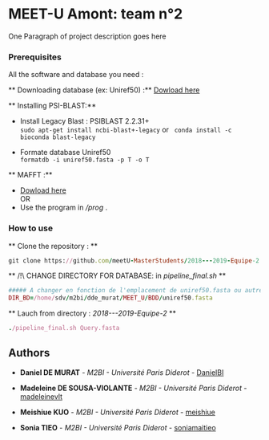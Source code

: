 # MEET-U Amont: team n°2

One Paragraph of project description goes here


### Prerequisites

All the software and database you need :

 ** Downloading database (ex: Uniref50) :**
[Dowload here](https://www.uniprot.org/downloads)


** Installing PSI-BLAST:**

 - Install Legacy Blast : PSIBLAST 2.2.31+  
`sudo apt-get install ncbi-blast+-legacy`
or ` conda install -c bioconda blast-legacy`

 - Formate database Uniref50  
`formatdb -i uniref50.fasta -p T -o T`

**  MAFFT :**

- [Dowload here](https://mafft.cbrc.jp/alignment/software/linux.html)  
OR
- Use the program in */prog* .


### How to use

** Clone the repository : **

``` ruby
git clone https://github.com/meetU-MasterStudents/2018---2019-Equipe-2.git
```


** /!\ CHANGE DIRECTORY FOR DATABASE: in *pipeline_final.sh* **

``` ruby
##### A changer en fonction de l'emplacement de uniref50.fasta ou autre base de donnees #######
DIR_BD=/home/sdv/m2bi/dde_murat/MEET_U/BDD/uniref50.fasta
```

** Lauch from directory : *2018---2019-Equipe-2* **
``` ruby
./pipeline_final.sh Query.fasta
```

## Authors

* **Daniel DE MURAT** - *M2BI - Université Paris Diderot* - [DanielBI](https://github.com/DanielBI)

* **Madeleine DE SOUSA-VIOLANTE** - *M2BI - Université Paris Diderot* - [madeleinevlt](https://github.com/madeleinevlt)

* **Meishiue KUO** - *M2BI - Université Paris Diderot* - [meishiue](https://github.com/meishiue)

* **Sonia TIEO** - *M2BI - Université Paris Diderot* - [soniamaitieo](https://github.com/soniamaitieo)
